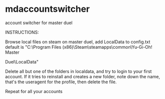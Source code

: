 # mdaccountswitcher

account switcher for master duel

INSTRUCTIONS:

Browse local files on steam on master duel, add LocalData to config.txt default is "C:\Program Files (x86)\Steam\steamapps\common\Yu-Gi-Oh!  Master 

Duel\LocalData" 

Delete all but one of the folders in localdata, and try to login to your first account. If it tries to reinstall and creates a new folder, note down the name, that's the useragent for the profile, then delete the file.

Repeat for all your accounts
